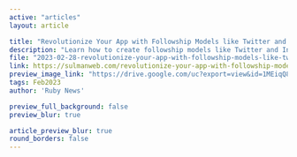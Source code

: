 ```yaml
---
active: "articles"
layout: article

title: "Revolutionize Your App with Followship Models like Twitter and Instagram in Ruby on Rails"
description: "Learn how to create followship models like Twitter and Instagram in Ruby on Rails. This step-by-step guide covers model creation, associations, follow/unfollow functionality, and displaying followers and following on a user's profile."
file: "2023-02-28-revolutionize-your-app-with-followship-models-like-twitter-and-instagram-in-ruby-on-rails.md"
link: https://sulmanweb.com/revolutionize-your-app-with-followship-models-like-twitter-and-instagram-in-ruby-on-rails/ 
preview_image_link: "https://drive.google.com/uc?export=view&id=1MEiqQ8WaMxk8uU9fWBCCFygZBWDkiRWV"
tags: Feb2023
author: 'Ruby News'

preview_full_background: false
preview_blur: true

article_preview_blur: true
round_borders: false
---
```

